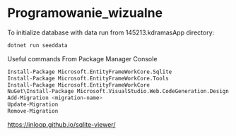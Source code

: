# Programowanie_wizualne

To initialize database with data run from 145213.kdramasApp directory:
```sh
dotnet run seeddata
```

Useful commands
From Package Manager Console
```sh
Install-Package Microsoft.EntityFrameWorkCore.Sqlite
Install-Package Microsoft.EntityFrameWorkCore.Tools
Install-Package Microsoft.EntityFrameWorkCore
NuGet\Install-Package Microsoft.VisualStudio.Web.CodeGeneration.Design -Version 6.0.10
Add-Migration <migration-name>
Update-Migration
Remove-Migration
```

https://inloop.github.io/sqlite-viewer/
